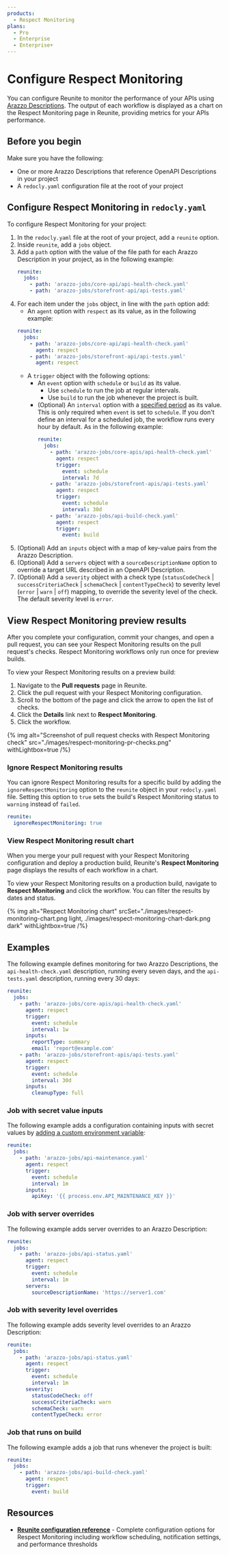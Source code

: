 ```yaml
---
products:
  - Respect Monitoring
plans:
  - Pro
  - Enterprise
  - Enterprise+
---
```

# Configure Respect Monitoring

You can configure Reunite to monitor the performance of your APIs using [Arazzo Descriptions](https://spec.openapis.org/arazzo/latest.html).
The output of each workflow is displayed as a chart on the Respect Monitoring page in Reunite, providing metrics for your APIs performance.

## Before you begin

Make sure you have the following:

- One or more Arazzo Descriptions that reference OpenAPI Descriptions in your project
- A `redocly.yaml` configuration file at the root of your project

## Configure Respect Monitoring in `redocly.yaml`

To configure Respect Monitoring for your project:

1. In the `redocly.yaml` file at the root of your project, add a `reunite` option.
1. Inside `reunite`, add a `jobs` object.
1. Add a `path` option with the value of the file path for each Arazzo Description in your project, as in the following example:
    ```yaml {% title="redocly.yaml" %}
    reunite:
      jobs:
        - path: 'arazzo-jobs/core-api/api-health-check.yaml'
        - path: 'arazzo-jobs/storefront-api/api-tests.yaml'
    ```
1. For each item under the `jobs` object, in line with the `path` option add:
    - An `agent` option with `respect` as its value, as in the following example:
    ```yaml {% title="redocly.yaml" %}
    reunite:
      jobs:
        - path: 'arazzo-jobs/core-api/api-health-check.yaml'
          agent: respect
        - path: 'arazzo-jobs/storefront-api/api-tests.yaml'
          agent: respect
    ```
    - A `trigger` object with the following options:
      - An `event` option with `schedule` or `build` as its value.
        - Use `schedule` to run the job at regular intervals.
        - Use `build` to run the job whenever the project is built.
      - (Optional) An `interval` option with a [specified period](../../../config/reunite.md#trigger-object) as its value.
        This is only required when `event` is set to `schedule`.
        If you don't define an interval for a scheduled job, the workflow runs every hour by default.
        As in the following example:
         ```yaml {% title="redocly.yaml" %}
         reunite:
           jobs:
             - path: 'arazzo-jobs/core-apis/api-health-check.yaml'
               agent: respect
               trigger:
                 event: schedule
                 interval: 7d
             - path: 'arazzo-jobs/storefront-apis/api-tests.yaml'
               agent: respect
               trigger:
                 event: schedule
                 interval: 30d
             - path: 'arazzo-jobs/api-build-check.yaml'
               agent: respect
               trigger:
                 event: build
         ```
2. (Optional) Add an `inputs` object with a map of key-value pairs from the Arazzo Description.
3. (Optional) Add a `servers` object with a `sourceDescriptionName` option to override a target URL described in an OpenAPI Description.
4. (Optional) Add a `severity` object with a check type (`statusCodeCheck` | `successCriteriaCheck` | `schemaCheck` | `contentTypeCheck`) to severity level (`error` | `warn` | `off`) mapping, to override the severity level of the check.
   The default severity level is `error`.

## View Respect Monitoring preview results

After you complete your configuration, commit your changes, and open a pull request, you can see your Respect Monitoring results on the pull request's checks.
Respect Monitoring workflows only run once for preview builds.

To view your Respect Monitoring results on a preview build:

1. Navigate to the **Pull requests** page in Reunite.
1. Click the pull request with your Respect Monitoring configuration.
1. Scroll to the bottom of the page and click the arrow to open the list of checks.
1. Click the **Details** link next to **Respect Monitoring**.
1. Click the workflow.

{% img alt="Screenshot of pull request checks with Respect Monitoring check" src="./images/respect-monitoring-pr-checks.png" withLightbox=true /%}

### Ignore Respect Monitoring results

You can ignore Respect Monitoring results for a specific build by adding the `ignoreRespectMonitoring` option to the `reunite` object in your `redocly.yaml` file.
Setting this option to `true` sets the build's Respect Monitoring status to `warning` instead of `failed`.

```yaml {% title="redocly.yaml" %}
reunite:
  ignoreRespectMonitoring: true
```

### View Respect Monitoring result chart

When you merge your pull request with your Respect Monitoring configuration and deploy a production build, Reunite's **Respect Monitoring** page displays the results of each workflow in a chart.

To view your Respect Monitoring results on a production build, navigate to **Respect Monitoring** and click the workflow.
You can filter the results by dates and status.

{% img alt="Respect Monitoring chart" srcSet="./images/respect-monitoring-chart.png light, ./images/respect-monitoring-chart-dark.png dark" withLightbox=true /%}

## Examples

The following example defines monitoring for two Arazzo Descriptions, the `api-health-check.yaml` description, running every seven days, and the `api-tests.yaml` description, running every 30 days:

```yaml {% title="redocly.yaml" %}
reunite:
  jobs:
    - path: 'arazzo-jobs/core-apis/api-health-check.yaml'
      agent: respect
      trigger:
        event: schedule
        interval: 1w
      inputs:
        reportType: summary
        email: 'report@example.com'
    - path: 'arazzo-jobs/storefront-apis/api-tests.yaml'
      agent: respect
      trigger:
        event: schedule
        interval: 30d
      inputs:
        cleanupType: full
```

### Job with secret value inputs

The following example adds a configuration containing inputs with secret values by [adding a custom environment variable](../env-variables.md#settings-page):

```yaml {% title="redocly.yaml" %}
reunite:
  jobs:
    - path: 'arazzo-jobs/api-maintenance.yaml'
      agent: respect
      trigger:
        event: schedule
        interval: 1m
      inputs:
        apiKey: '{{ process.env.API_MAINTENANCE_KEY }}'
```

### Job with server overrides

The following example adds server overrides to an Arazzo Description:

```yaml
reunite:
  jobs:
    - path: 'arazzo-jobs/api-status.yaml'
      agent: respect
      trigger:
        event: schedule
        interval: 1m
      servers:
        sourceDescriptionName: 'https://server1.com'
```

### Job with severity level overrides

The following example adds severity level overrides to an Arazzo Description:

```yaml
reunite:
  jobs:
    - path: 'arazzo-jobs/api-status.yaml'
      agent: respect
      trigger:
        event: schedule
        interval: 1m
      severity:
        statusCodeCheck: off
        successCriteriaCheck: warn
        schemaCheck: warn
        contentTypeCheck: error
```

### Job that runs on build

The following example adds a job that runs whenever the project is built:

```yaml {% title="redocly.yaml" %}
reunite:
  jobs:
    - path: 'arazzo-jobs/api-build-check.yaml'
      agent: respect
      trigger:
        event: build
```

## Resources

- **[Reunite configuration reference](../../../config/reunite.md)** - Complete configuration options for Respect Monitoring including workflow scheduling, notification settings, and performance thresholds
